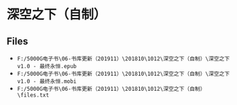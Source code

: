 # 深空之下（自制）

## Files

- `F:/5000G电子书\06-书库更新（201911）\201810\1012\深空之下（自制）\深空之下v1.0 - 最终永恒.epub`
- `F:/5000G电子书\06-书库更新（201911）\201810\1012\深空之下（自制）\深空之下v1.0 - 最终永恒.mobi`
- `F:/5000G电子书\06-书库更新（201911）\201810\1012\深空之下（自制）\files.txt`

